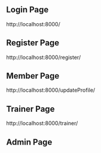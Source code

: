 ## Login Page
http://localhost:8000/

## Register Page
http://localhost:8000/register/

## Member Page
http://localhost:8000/updateProfile/

## Trainer Page
http://localhost:8000/trainer/


## Admin Page